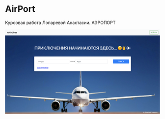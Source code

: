 # AirPort

Курсовая работа Лопаревой Анастасии. АЭРОПОРТ 

![MainPageScreen](https://github.com/nlopareva/AirPort/blob/main/main_page_screenshot.png)
